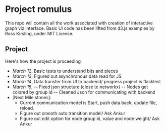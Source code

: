 # Project romulus
This repo will contain all the work associated with creation of interactive graph viz interface. 
Basic UI code has been lifted from d3.js examples by Ross Kirsling, under MIT License.

## Project
Here's how the project is proceeding
- *March 12*, Basic tests to understand bits and pieces
- *March 13*, Figured out asynchronous data read for JS
- *March 14*, Data transfer from UI to backend/ progress project is flasktest
- *March 15*, 
	-- Fixed json structure (close to networkx)
	-- Nodes get colored by group id
	-- Cleaned Json for communicating with backend
- [Next Mile stones]:
	- Current communication model is Start, push data back, update file, reload.
	- Figure out smooth auto transition model/ Ask Ankur
	- Figure out edit option for node group id, value and node weight/ Ask Ankur
